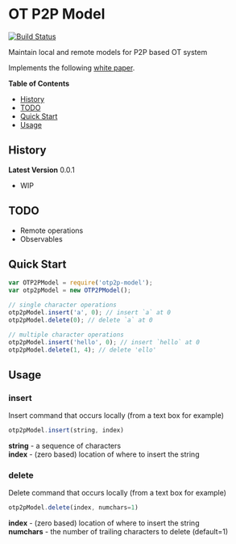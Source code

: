 # OT P2P Model

[![Build Status](https://travis-ci.org/hharnisc/ot-p2p-model.svg?branch=master)](https://travis-ci.org/hharnisc/ot-p2p-model)

Maintain local and remote models for P2P based OT system

Implements the following [white paper](http://www.loria.fr/~urso/uploads/Main/oster06collcom.pdf).

**Table of Contents**

- [History](#history)
- [TODO](#TODO)
- [Quick Start](#quick-start)
- [Usage](#usage)

## History

**Latest Version** 0.0.1

- WIP

## TODO

- Remote operations
- Observables

## Quick Start

```javascript
var OTP2PModel = require('otp2p-model');
var otp2pModel = new OTP2PModel();

// single character operations
otp2pModel.insert('a', 0); // insert `a` at 0
otp2pModel.delete(0); // delete `a` at 0

// multiple character operations
otp2pModel.insert('hello', 0); // insert `hello` at 0
otp2pModel.delete(1, 4); // delete 'ello'
```

## Usage

### insert

Insert command that occurs locally (from a text box for example)

```javascript
otp2pModel.insert(string, index)
```

**string** - a sequence of characters  
**index** - (zero based) location of where to insert the string

### delete

Delete command that occurs locally (from a text box for example)

```javascript
otp2pModel.delete(index, numchars=1)
```
**index** - (zero based) location of where to insert the string  
**numchars** - the number of trailing characters to delete (default=1)
